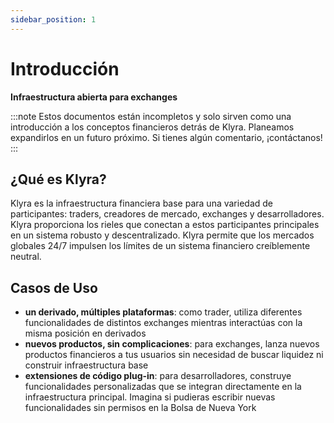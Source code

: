 ```yaml
---
sidebar_position: 1
---
```


# Introducción

**Infraestructura abierta para exchanges**

:::note
Estos documentos están incompletos y solo sirven como una introducción a los conceptos financieros detrás de Klyra. Planeamos expandirlos en un futuro próximo. Si tienes algún comentario, ¡contáctanos!
:::

## ¿Qué es Klyra?
Klyra es la infraestructura financiera base para una variedad de participantes: traders, creadores de mercado, exchanges y desarrolladores. Klyra proporciona los rieles que conectan a estos participantes principales en un sistema robusto y descentralizado. Klyra permite que los mercados globales 24/7 impulsen los límites de un sistema financiero creíblemente neutral.

## Casos de Uso
- **un derivado, múltiples plataformas**: como trader, utiliza diferentes funcionalidades de distintos exchanges mientras interactúas con la misma posición en derivados
- **nuevos productos, sin complicaciones**: para exchanges, lanza nuevos productos financieros a tus usuarios sin necesidad de buscar liquidez ni construir infraestructura base
- **extensiones de código plug-in**: para desarrolladores, construye funcionalidades personalizadas que se integran directamente en la infraestructura principal. Imagina si pudieras escribir nuevas funcionalidades sin permisos en la Bolsa de Nueva York